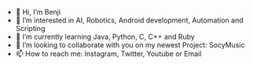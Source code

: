 - 👋 Hi, I’m Benji
- 👀 I’m interested in AI, Robotics, Android development, Automation and Scripting
- 🌱 I’m currently learning Java, Python, C, C++ and Ruby
- 💞️ I’m looking to collaborate with you on my newest Project: SocyMusic
- 📫 How to reach me: Instagram, Twitter, Youtube or Email

<!---
Benji377/Benji377 is a ✨ special ✨ repository because its `README.md` (this file) appears on your GitHub profile.
You can click the Preview link to take a look at your changes.
--->
